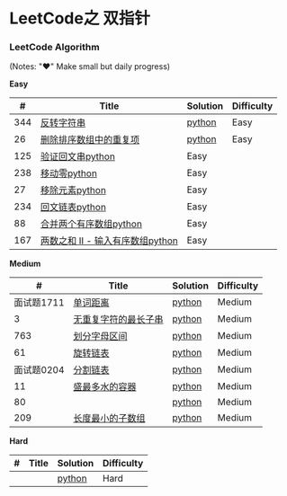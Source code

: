 # LeetCode之 双指针

 
 
### LeetCode Algorithm

(Notes: "&hearts;" Make small but daily progress)

**Easy**

| # | Title | Solution | Difficulty |
|---| ----- | -------- | ---------- |
|344|[反转字符串](https://leetcode-cn.com/problems/reverse-string/)| [python](./daily/344_2020-06-22.md)|Easy|
|26|[删除排序数组中的重复项](https://leetcode-cn.com/problems/remove-duplicates-from-sorted-array/)| [python](./daily/26_2020-06-22.md)|Easy|
|125|[验证回文串](https://leetcode-cn.com/problems/valid-palindrome/)[python](./daily/125_2020-06-23.md)|Easy|
|238|[移动零](https://leetcode-cn.com/problems/move-zeroes/)[python](./daily/238_2020-06-23.md)|Easy|
|27|[移除元素](https://leetcode-cn.com/problems/remove-element/)[python](./daily/27_2020-06-23.md)|Easy|
|234|[回文链表](https://leetcode-cn.com/problems/palindrome-linked-list/)[python](./daily/234_2020-06-23.md)|Easy|
|88|[合并两个有序数组](https://leetcode-cn.com/problems/merge-sorted-array/)[python](./daily/88_2020-06-25.md)|Easy|
|167|[两数之和 II - 输入有序数组](https://leetcode-cn.com/problems/two-sum-ii-input-array-is-sorted/)[python](./daily/167_2020-06-30.md)|Easy|
  



**Medium**

| # | Title | Solution | Difficulty |
|---| ----- | -------- | ---------- |
| 面试题1711|[单词距离](https://leetcode-cn.com/problems/find-closest-lcci/) | [python](./daily/面试题17_11_2020-06-25.md)|Medium|
|3|[无重复字符的最长子串](https://leetcode-cn.com/problems/longest-substring-without-repeating-characters/)| [python](./daily/3_2020-06-26.md)|Medium|
|763|[划分字母区间](https://leetcode-cn.com/problems/partition-labels/)| [python](./daily/763_2020-06-27.md)|Medium|
|61|[旋转链表](https://leetcode-cn.com/problems/rotate-list/ )| [python](./daily/61_2020-06-28.md)|Medium|
|面试题0204|[ 分割链表](https://leetcode-cn.com/problems/partition-list-lcci/)| [python](./daily/面试题0204_2020-06-28.md)|Medium|
|11|[盛最多水的容器](https://leetcode-cn.com/problems/container-with-most-water/)| [python](./daily/11_2020-06-28.md)|Medium|
|80|[](https://leetcode-cn.com/problems/remove-duplicates-from-sorted-array-ii/)| [python](./daily/80_2020-06-29.md)|Medium|
|209|[长度最小的子数组](https://leetcode-cn.com/problems/minimum-size-subarray-sum/)| [python](./daily/209_2020-06-30.md)|Medium|

 
**Hard**

| # | Title | Solution | Difficulty |
|---| ----- | -------- | ---------- |
| | | [python](./daily/_2020-05-03.md)|Hard|
 
 

 
 
 